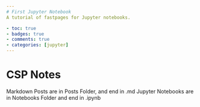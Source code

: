 ```yaml
---
# First Jupyter Notebook
A tutorial of fastpages for Jupyter notebooks.

- toc: true 
- badges: true
- comments: true
- categories: [jupyter]
---
```


# CSP Notes

Markdown Posts are in Posts Folder, and end in .md
Jupyter Notebooks are in Notebooks Folder and end in .ipynb